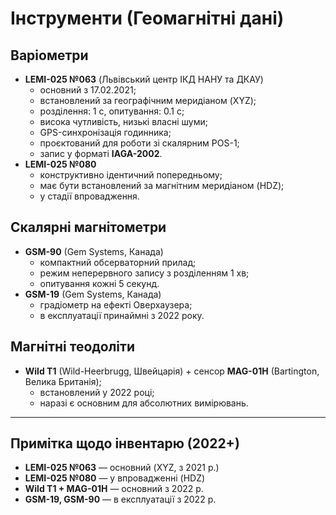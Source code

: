 <!-- # Інструменти (Геомагнітні дані)

## Варіометри
З 2021 року основний обсерваторний прилад — **LEMI-025 №063** (Львівський центр ІКД НАНУ та ДКАУ), встановлений за географічним меридіаном (XYZ). Планується **LEMI-025 №080** за магнітним меридіаном (HDZ).  
*Часове розділення* 1 с, *опитування* 0.1 с, висока чутливість, низькі шуми, GPS-синхронізація годинника, запис у форматі **IAGA-2002**.  
Розробник: <https://www.isr.lviv.ua/lemi025.htm>  

Замінено попередники **LEMI-008 №002 та №016** (1 хв): <https://www.isr.lviv.ua/lemi008.htm>

## Скалярні магнітометри
**GSM-90** (Overhauser, Gem Systems) — неперервний запис із розділенням 1 хв, опитування кожні 5 с.  
Розробник: <https://www.gemsys.ca/scalar-magnetometers/>  
(Замінено прилад POS-1, РФ-розробка.)

## Абсолютні вимірювання
- Механічний теодоліт **Wild-Heerbrugg T1** (+ одновісний ферозонд **MAG-01H**, Bartington),  
  розробник MAG-01H: <https://www.bartington.com/products/mag-01h/>  
- Скалярний магнітометр-градіометр **GSM-19** (Gem Systems),  
  розробник: <https://www.gemsys.ca/rugged-overhauser-magnetometer/>

## Примітка щодо інвентарю (оперативно)
- **LEMI-025 №063** — основний із 17.02.2021 (XYZ)  
- **LEMI-025 №080** — у впровадженні (HDZ)  
- **Wild T1 + MAG-01H** — основний з 2022 року  
- **GEM GSM-19, GSM-90** — в експлуатації щонайменше з 2022 р. -->
# Інструменти (Геомагнітні дані)

## Варіометри
- **LEMI-025 №063** (Львівський центр ІКД НАНУ та ДКАУ)  
  - основний з 17.02.2021;  
  - встановлений за географічним меридіаном (XYZ);  
  - розділення: 1 с, опитування: 0.1 с;  
  - висока чутливість, низькі власні шуми;  
  - GPS-синхронізація годинника;  
  - проєктований для роботи зі скалярним POS-1;  
  - запис у форматі **IAGA-2002**.  
- **LEMI-025 №080**  
  - конструктивно ідентичний попередньому;  
  - має бути встановлений за магнітним меридіаном (HDZ);  
  - у стадії впровадження.

## Скалярні магнітометри
- **GSM-90** (Gem Systems, Канада)  
  - компактний обсерваторний прилад;  
  - режим неперервного запису з розділенням 1 хв;  
  - опитування кожні 5 секунд.  
- **GSM-19** (Gem Systems, Канада)  
  - градіометр на ефекті Оверхаузера;  
  - в експлуатації принаймні з 2022 року.

## Магнітні теодоліти
- **Wild T1** (Wild-Heerbrugg, Швейцарія) + сенсор **MAG-01H** (Bartington, Велика Британія);  
  - встановлений у 2022 році;  
  - наразі є основним для абсолютних вимірювань.

---

## Примітка щодо інвентарю (2022+)
- **LEMI-025 №063** — основний (XYZ, з 2021 р.)  
- **LEMI-025 №080** — у впровадженні (HDZ)  
- **Wild T1 + MAG-01H** — основний з 2022 р.  
- **GSM-19, GSM-90** — в експлуатації з 2022 р.

